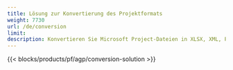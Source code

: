 ```yaml
---
title: Lösung zur Konvertierung des Projektformats 
weight: 7730
url: /de/conversion
limit: 
description: Konvertieren Sie Microsoft Project-Dateien in XLSX, XML, PDF, JPEG, PNG, BMP, TIFF, SVG, TXT und HTML
---
```


{{< blocks/products/pf/agp/conversion-solution >}} 